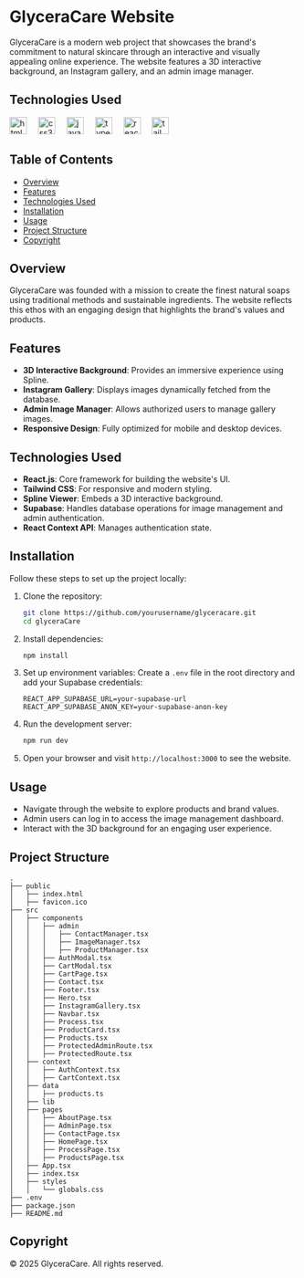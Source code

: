 # GlyceraCare Website

GlyceraCare is a modern web project that showcases the brand's commitment to natural skincare through an interactive and visually appealing online experience. The website features a 3D interactive background, an Instagram gallery, and an admin image manager.

## Technologies Used

<div align="left">
  <img src="https://cdn.jsdelivr.net/gh/devicons/devicon/icons/html5/html5-original.svg" height="30" alt="html5 logo"  />
  <img width="12" />
  <img src="https://cdn.jsdelivr.net/gh/devicons/devicon/icons/css3/css3-original.svg" height="30" alt="css3 logo"  />
  <img width="12" />
  <img src="https://cdn.jsdelivr.net/gh/devicons/devicon/icons/javascript/javascript-original.svg" height="30" alt="javascript logo"  />
  <img width="12" />
  <img src="https://cdn.jsdelivr.net/gh/devicons/devicon/icons/typescript/typescript-original.svg" height="30" alt="typescript logo"  />
  <img width="12" />
  <img src="https://cdn.jsdelivr.net/gh/devicons/devicon/icons/react/react-original.svg" height="30" alt="react logo"  />
  <img width="12" />
  <img src="https://cdn.jsdelivr.net/gh/devicons/devicon/icons/tailwindcss/tailwindcss-original-wordmark.svg" height="30" alt="tailwindcss logo"  />
</div>

## Table of Contents

- [Overview](#overview)
- [Features](#features)
- [Technologies Used](#technologies-used)
- [Installation](#installation)
- [Usage](#usage)
- [Project Structure](#project-structure)
- [Copyright](#copyright)

## Overview

GlyceraCare was founded with a mission to create the finest natural soaps using traditional methods and sustainable ingredients. The website reflects this ethos with an engaging design that highlights the brand's values and products.

## Features

- **3D Interactive Background**: Provides an immersive experience using Spline.
- **Instagram Gallery**: Displays images dynamically fetched from the database.
- **Admin Image Manager**: Allows authorized users to manage gallery images.
- **Responsive Design**: Fully optimized for mobile and desktop devices.

## Technologies Used

- **React.js**: Core framework for building the website's UI.
- **Tailwind CSS**: For responsive and modern styling.
- **Spline Viewer**: Embeds a 3D interactive background.
- **Supabase**: Handles database operations for image management and admin authentication.
- **React Context API**: Manages authentication state.

## Installation

Follow these steps to set up the project locally:

1. Clone the repository:

   ```sh
   git clone https://github.com/yourusername/glyceracare.git
   cd glyceraCare
   ```

2. Install dependencies:

   ```sh
   npm install
   ```

3. Set up environment variables:
   Create a `.env` file in the root directory and add your Supabase credentials:

   ```env
   REACT_APP_SUPABASE_URL=your-supabase-url
   REACT_APP_SUPABASE_ANON_KEY=your-supabase-anon-key
   ```

4. Run the development server:

   ```sh
   npm run dev
   ```

5. Open your browser and visit `http://localhost:3000` to see the website.

## Usage

- Navigate through the website to explore products and brand values.
- Admin users can log in to access the image management dashboard.
- Interact with the 3D background for an engaging user experience.

## Project Structure

```
.
├── public
│   ├── index.html
│   ├── favicon.ico
├── src
│   ├── components
│   │   ├── admin
│   │   │   ├── ContactManager.tsx
│   │   │   ├── ImageManager.tsx
│   │   │   ├── ProductManager.tsx
│   │   ├── AuthModal.tsx
│   │   ├── CartModal.tsx
│   │   ├── CartPage.tsx
│   │   ├── Contact.tsx
│   │   ├── Footer.tsx
│   │   ├── Hero.tsx
│   │   ├── InstagramGallery.tsx
│   │   ├── Navbar.tsx
│   │   ├── Process.tsx
│   │   ├── ProductCard.tsx
│   │   ├── Products.tsx
│   │   ├── ProtectedAdminRoute.tsx
│   │   ├── ProtectedRoute.tsx
│   ├── context
│   │   ├── AuthContext.tsx
│   │   ├── CartContext.tsx
│   ├── data
│   │   ├── products.ts
│   ├── lib
│   ├── pages
│   │   ├── AboutPage.tsx
│   │   ├── AdminPage.tsx
│   │   ├── ContactPage.tsx
│   │   ├── HomePage.tsx
│   │   ├── ProcessPage.tsx
│   │   ├── ProductsPage.tsx
│   ├── App.tsx
│   ├── index.tsx
│   ├── styles
│   │   └── globals.css
├── .env
├── package.json
├── README.md

```


## Copyright

© 2025 GlyceraCare. All rights reserved.
